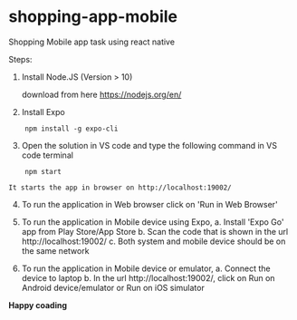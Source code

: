 # shopping-app-mobile
Shopping Mobile app task using react native

Steps:
1. Install Node.JS (Version > 10)

    download from here https://nodejs.org/en/

    
2. Install Expo
````
    npm install -g expo-cli
````
    
3. Open the solution in VS code and type the following command in VS code terminal
````
    npm start
````

    It starts the app in browser on http://localhost:19002/
    
4. To run the application in Web browser click on 'Run in Web Browser'

5. To run the application in Mobile device using Expo, 
      a. Install 'Expo Go' app from Play Store/App Store 
      b. Scan the code that is shown in the url http://localhost:19002/
      c. Both system and mobile device should be on the same network
      
6. To run the application in Mobile device or emulator, 
      a. Connect the device to laptop
      b. In the url http://localhost:19002/, click on Run on Android device/emulator or Run on iOS simulator 


************Happy coading************
      
      
